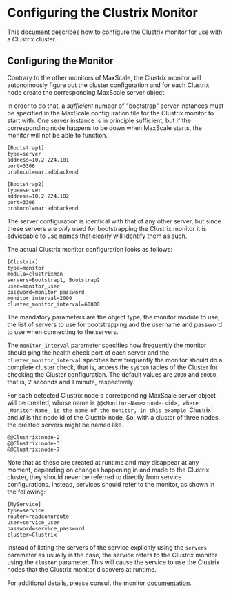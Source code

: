 # Configuring the Clustrix Monitor

This document describes how to configure the Clustrix monitor for use
with a Clustrix cluster.

## Configuring the Monitor

Contrary to the other monitors of MaxScale, the Clustrix monitor will
autonomously figure out the cluster configuration and for each Clustrix
node create the corresponding MaxScale server object.

In order to do that, a _sufficient_ number of "bootstrap" server instances
must be specified in the MaxScale configuration file for the Clustrix
monitor to start with. One server instance is in principle sufficient, but
if the corresponding node happens to be down when MaxScale starts, the
monitor will not be able to function.

```
[Bootstrap1]
type=server
address=10.2.224.101
port=3306
protocol=mariadbbackend

[Bootstrap2]
type=server
address=10.2.224.102
port=3306
protocol=mariadbbackend
```

The server configuration is identical with that of any other server, but since
these servers are _only_ used for bootstrapping the Clustrix monitor it is
adviceable to use names that clearly will identify them as such.

The actual Clustrix monitor configuration looks as follows:
```
[Clustrix]
type=monitor
module=clustrixmon
servers=Bootstrap1, Bootstrap2
user=monitor_user
password=monitor_password
monitor_interval=2000
cluster_monitor_interval=60000
```

The mandatory parameters are the object type, the monitor module to use, the
list of servers to use for bootstrapping and the username and password to use
when connecting to the servers.

The `monitor_interval` parameter specifies how frequently the monitor should
ping the health check port of each server and the `cluster_monitor_interval`
specifies how frequently the monitor should do a complete cluster check, that
is, access the `system` tables of the Cluster for checking the Cluster
configuration. The default values are `2000` and `60000`, that is, 2 seconds
and 1 minute, respectively.

For each detected Clustrix node a corresponding MaxScale server object will be
created, whose name is `@@<Monitor-Name>:node-<id>, where _Monitor-Name_
is the name of the monitor, in this example `Clustrix` and _id_ is the node id
of the Clustrix node. So, with a cluster of three nodes, the created servers
might be named like.

```
@@Clustrix:node-2`
@@Clustrix:node-3`
@@Clustrix:node-7`
```
Note that as these are created at runtime and may disappear at any moment,
depending on changes happening in and made to the Clustrix cluster, they
should never be referred to directly from service configurations. Instead,
services should refer to the monitor, as shown in the following:
```
[MyService]
type=service
router=readconnroute
user=service_user
password=service_password
cluster=Clustrix
```
Instead of listing the servers of the service explicitly using the `servers`
parameter as usually is the case, the service refers to the Clustrix monitor
using the `cluster` parameter. This will cause the service to use the Clustrix
nodes that the Clustrix monitor discovers at runtime.

For additional details, please consult the monitor
[documentation](../Monitors/Clustrix-Monitor.md).